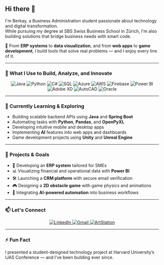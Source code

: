 ## Hi there 👋

I'm Berkay, a Business Administration student passionate about technology and digital transformation.  
While pursuing my degree at SBS Swiss Business School in Zürich, I'm also building solutions that bridge business needs with smart code.  

💼 From **ERP systems** to **data visualization**, and from **web apps** to **game development**, I build tools that solve real problems — and I enjoy every line of it.

---

### 🚀 What I Use to Build, Analyze, and Innovate

<div align="center">

<!-- Programming Languages -->
<img src="https://img.shields.io/badge/Java-%23ED8B00.svg?style=for-the-badge&logo=java&logoColor=white" alt="Java"/>
<img src="https://img.shields.io/badge/Python-3776AB?style=for-the-badge&logo=python&logoColor=white" alt="Python"/>
<img src="https://img.shields.io/badge/C%23-239120?style=for-the-badge&logo=c-sharp&logoColor=white" alt="C#"/>
<img src="https://img.shields.io/badge/SQL-336791?style=for-the-badge&logo=mysql&logoColor=white" alt="SQL"/>

<!-- Cloud & DevOps -->
<img src="https://img.shields.io/badge/Microsoft%20Azure-0089D6?style=for-the-badge&logo=microsoft-azure&logoColor=white" alt="Azure"/>
<img src="https://img.shields.io/badge/AWS-%23FF9900.svg?style=for-the-badge&logo=amazon-aws&logoColor=white" alt="AWS"/>
<img src="https://img.shields.io/badge/Firebase-FFCA28?style=for-the-badge&logo=firebase&logoColor=black" alt="Firebase"/>

<!-- Data & Design -->
<img src="https://img.shields.io/badge/Power%20BI-F2C811?style=for-the-badge&logo=powerbi&logoColor=black" alt="Power BI"/>
<img src="https://img.shields.io/badge/Adobe%20XD-FF61F6?style=for-the-badge&logo=adobe-xd&logoColor=white" alt="Adobe XD"/>
<img src="https://img.shields.io/badge/AutoCAD-E34F26?style=for-the-badge&logo=autodesk&logoColor=white" alt="AutoCAD"/>
<img src="https://img.shields.io/badge/Oracle-F80000?style=for-the-badge&logo=oracle&logoColor=white" alt="Oracle"/>

</div>

---

### 🌱 Currently Learning & Exploring

- Building scalable backend APIs using **Java** and **Spring Boot**
- Automating tasks with **Python**, **Pandas**, and **OpenPyXL**
- Developing intuitive mobile and desktop apps
- Implementing **AI** features into web apps and dashboards
- Game development projects using **Unity** and **Unreal Engine**

---

### 🔧 Projects & Goals

- 🎯 Developing an **ERP system** tailored for SMEs  
- 📊 Visualizing financial and operational data with **Power BI**  
- 🛠️ Launching a **CRM platform** with secure email verification  
- 🎮 Designing a **2D obstacle game** with game physics and animations  
- 🧠 Integrating **AI-powered automation** into business workflows

---

### 📫 Let's Connect

<div align="center">
  <a href="https://www.linkedin.com/in/berkaybdere/">
    <img src="https://img.shields.io/badge/LinkedIn-%230077B5.svg?style=for-the-badge&logo=linkedin&logoColor=white" alt="LinkedIn"/>
  </a>
  <a href="mailto:berkayschweiz@gmail.com">
    <img src="https://img.shields.io/badge/Gmail-D14836?style=for-the-badge&logo=gmail&logoColor=white" alt="Gmail"/>
  </a>
  <a href="https://www.artstation.com/berkaybdere">
    <img src="https://img.shields.io/badge/ArtStation-000000?style=for-the-badge&logo=artstation&logoColor=white" alt="ArtStation"/>
  </a>
</div>

---

### ⚡ Fun Fact

I presented a student-designed technology project at Harvard University’s IJAS Conference — and I’ve been building ever since.
